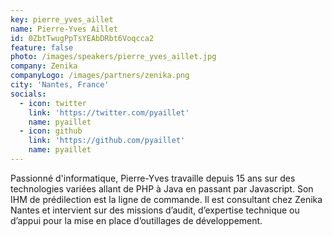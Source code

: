 ```yaml
---
key: pierre_yves_aillet
name: Pierre-Yves Aillet
id: 0ZbtTwugPpTsYEAbDRbt6Voqcca2
feature: false
photo: /images/speakers/pierre_yves_aillet.jpg
company: Zenika
companyLogo: /images/partners/zenika.png
city: 'Nantes, France'
socials:
  - icon: twitter
    link: 'https://twitter.com/pyaillet'
    name: pyaillet
  - icon: github
    link: 'https://github.com/pyaillet'
    name: pyaillet
---
```

Passionné d'informatique, Pierre-Yves travaille depuis 15 ans sur des technologies variées allant de PHP à Java en passant par Javascript. Son IHM de prédilection est la ligne de commande. Il est consultant chez Zenika Nantes et intervient sur des missions d’audit, d’expertise technique ou d’appui pour la mise en place d’outillages de développement.